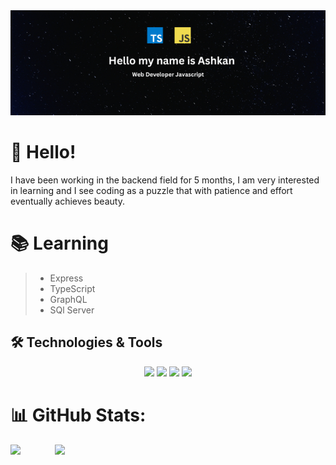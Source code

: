 <img src="./Ashkan.png" width="1000">   


# 👋 Hello!

I have been working in the backend field for 5 months, I am very interested in learning and I see coding as a puzzle that with patience and effort eventually achieves beauty.


# 📚 Learning

>* Express
>* TypeScript
>* GraphQL 
>* SQl Server


## 🛠️ Technologies & Tools

<p align='center'>
<img src='https://img.shields.io/badge/javascript-%23323330.svg?style=for-the-badge&logo=javascript&logoColor=%23F7DF1E'>
<img src='https://img.shields.io/badge/typescript-%23007ACC.svg?style=for-the-badge&logo=typescript&logoColor=white'>
<img src='https://img.shields.io/badge/express.js-%23404d59.svg?style=for-the-badge&logo=express&logoColor=%2361DAFB'>
<img src='https://img.shields.io/badge/node.js-6DA55F?style=for-the-badge&logo=node.js&logoColor=white'>
</p>

# 📊 GitHub Stats:
![](https://github-readme-stats.vercel.app/api?username=AshkanHagh&theme=dark&hide_border=false&include_all_commits=false&count_private=false) &nbsp; &nbsp; &nbsp; &nbsp; &nbsp; &nbsp;&nbsp;&nbsp;![](https://github-readme-stats.vercel.app/api/top-langs/?username=AshkanHagh&theme=dark&hide_border=false&include_all_commits=true&count_private=true&layout=compact)